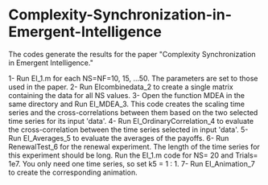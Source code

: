 # Complexity-Synchronization-in-Emergent-Intelligence

The codes generate the results for the paper "Complexity Synchronization in Emergent Intelligence."

1- Run EI_1.m for each NS=NF=10, 15, ...50. The parameters are set to those used in the paper.
2- Run EIcombinedata_2 to create a single matrix containing the data for all NS values.
3- Open the function MDEA in the same directory and Run EI_MDEA_3. This code creates the scaling time series and the cross-correlations between them based on the two selected time series for its input 'data'.
4- Run EI_OrdinaryCorrelation_4 to evaluate the cross-correlation between the time series selected in input 'data'.
5- Run EI_Averages_5 to evaluate the averages of the payoffs.
6- Run RenewalTest_6 for the renewal experiment. The length of the time series for this experiment should be long. Run the EI_1.m code for NS= 20 and Trials= 1e7. You only need one time series, so set k5 = 1 : 1.
7- Run EI_Animation_7 to create the corresponding animation.

